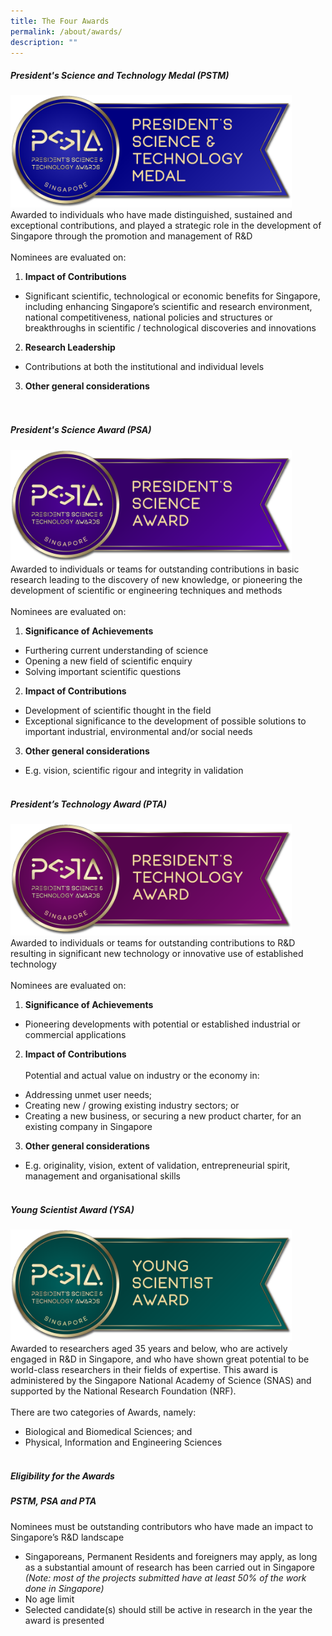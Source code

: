 ```yaml
---
title: The Four Awards
permalink: /about/awards/
description: ""
---
```

##### **President's Science and Technology Medal (PSTM)**
<img src="/images/Award%20Badges/badge-pstm.png" alt="President’s Science And Technology Medal (PSTM)" style="width:450px"/><br>
Awarded to individuals who have made distinguished, sustained and exceptional contributions, and played a strategic role in the development of Singapore through the promotion and management of R&D
<br><br>Nominees are evaluated on:<br>
1. **Impact of Contributions**<br>
* Significant scientific, technological or economic benefits for Singapore, including enhancing Singapore’s scientific and research environment, national competitiveness, national policies and structures or breakthroughs in scientific / technological discoveries and innovations<br>
2. **Research Leadership**<br>
* Contributions at both the institutional and individual levels
3. **Other general considerations**<br>
<br><br>

##### **President's Science Award (PSA)**
<img src="/images/Award%20Badges/badge-pas.png" alt="President's Science Award (PSA)" style="width:450px"/><br>
Awarded to individuals or teams for outstanding contributions in basic research leading to the discovery of new knowledge, or pioneering the development of scientific or engineering techniques and methods
<br><br>Nominees are evaluated on:<br>
1. **Significance of Achievements**<br>
* Furthering current understanding of science
* Opening a new field of scientific enquiry
* Solving important scientific questions<br>
2. **Impact of Contributions**<br>
* Development of scientific thought in the field
* Exceptional significance to the development of possible solutions to important industrial, environmental and/or social needs
3. **Other general considerations**<br>	
* E.g. vision, scientific rigour and integrity in validation
<br><br>

##### **President’s Technology Award (PTA)**
<img src="/images/Award%20Badges/badge-pta.png" alt="President’s Technology Award (PTA)" style="width:450px"/><br>
Awarded to individuals or teams for outstanding contributions to R&D resulting in significant new technology or innovative use of established technology
<br><br>Nominees are evaluated on:<br>
1. **Significance of Achievements**<br>
* Pioneering developments with potential or established industrial or commercial applications
2. **Impact of Contributions**<br><br>
Potential and actual value on industry or the economy in:
* Addressing unmet user needs;
* Creating new / growing existing industry sectors; or
* Creating a new business, or securing a new product charter, for an existing company in Singapore
3. **Other general considerations**<br>	
* E.g. originality, vision, extent of validation, entrepreneurial spirit, management and organisational skills
<br><br>

##### **Young Scientist Award (YSA)**
<img src="/images/Award%20Badges/badge-yas.png" alt="Young Scientist Awards (YSA)" style="width:450px"/><br>
Awarded to researchers aged 35 years and below, who are actively engaged in R&D in Singapore, and who have shown great potential to be world-class researchers in their fields of expertise. This award is administered by the Singapore National Academy of Science (SNAS) and supported by the National Research Foundation (NRF).
<br><br>There are two categories of Awards, namely:<br>
* Biological and Biomedical Sciences; and
* Physical, Information and Engineering Sciences
<br><br>

##### **Eligibility for the Awards**
##### **PSTM, PSA and PTA**<br>
Nominees must be outstanding contributors who have made an impact to Singapore’s R&D landscape
* Singaporeans, Permanent Residents and foreigners may apply, as long as a substantial amount of research has been carried out in Singapore <br>*(Note: most of the projects submitted have at least 50% of the work done in Singapore)*
* No age limit
* Selected candidate(s) should still be active in research in the year the award is presented
<br>
